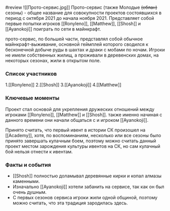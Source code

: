 #review 
![[Прото-сервис.jpg]]
Прото-сервис (также Молодые ~~(еблан)~~ сезоны) - общее название для совокупности проектов состоявшихся в период с октября 2021 до начала ноября 2021. Представляет собой первые попытки игроков [[Ronyleno]], [[Matthew]], [[Shosh]] и [[Ayanokoji]] поиграть по сети в майнкрафт.
 
прото-сервис, по большей части, представлял собой обычное майнкрафт-выживание, основной геймплей которого сводился к бесконечной добыче руды в шахтах и драки с мобами по ночам. Игроки не имели собственных жилищ, а проживали в деревенских домах, на некоторых сезонах, жили в открытом поле.

### Список участников  
1.[[Ronyleno]]
2.[[Shosh]]
3.[[Ayanokoji]]
4.[[Matthew]]
### Ключевые моменты
Проект стал основой для укрепления дружеских отношений между игроками [[Ronyleno]], [[Matthew]] и [[Shosh]]. также именно начиная с данного времени они начали общаться с и игроком [[Ayanokoji]].

Принято считать, что первый ивент в истории СК произошел на [[Academy]], хотя, по воспоминаниям, несколько или все сезоны было принято завершать кулачным боем, поэтому можно считать данный проект местом зарождения культуры ивентов на СК, но сам кулачный бой нельзя отнести к ивентам.


### Факты и события
* [[Shosh]] полностью доламывал деревянные кирки и копал алмазы каменными.
* Изначально [[Ayanokoji]] хотели забанить на сервисе, так как он был очень душным. 
* С первых сезонов сервиса игроки жили одной общиной, поэтому можно считать, что эта традиция зародилась здесь.
